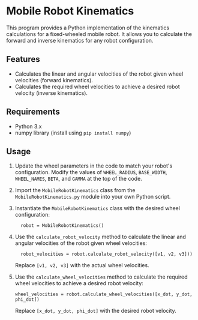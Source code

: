 # Mobile Robot Kinematics

This program provides a Python implementation of the kinematics calculations for a fixed-wheeled mobile robot. It allows you to calculate the forward and inverse kinematics for any robot configuration.

## Features

- Calculates the linear and angular velocities of the robot given wheel velocities (forward kinematics).
- Calculates the required wheel velocities to achieve a desired robot velocity (inverse kinematics).

## Requirements

- Python 3.x
- numpy library (install using `pip install numpy`)

## Usage

1. Update the wheel parameters in the code to match your robot's configuration. Modify the values of `WHEEL_RADIUS`, `BASE_WIDTH`, `WHEEL_NAMES`, `BETA`, and `GAMMA` at the top of the code.

2. Import the `MobileRobotKinematics` class from the `MobileRobotKinematics.py` module into your own Python script.

3. Instantiate the `MobileRobotKinematics` class with the desired wheel configuration:

         robot = MobileRobotKinematics()

5. Use the `calculate_robot_velocity` method to calculate the linear and angular velocities of the robot given wheel velocities:

         robot_velocities = robot.calculate_robot_velocity([v1, v2, v3]))

   Replace `[v1, v2, v3]` with the actual wheel velocities.

7. Use the `calculate_wheel_velocities` method to calculate the required wheel velocities to achieve a desired robot velocity:
    
       wheel_velocities = robot.calculate_wheel_velocities([x_dot, y_dot, phi_dot])

   Replace `[x_dot, y_dot, phi_dot]` with the desired robot velocity.

